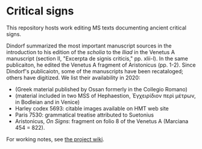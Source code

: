 # Critical signs

This repository hosts work editing MS texts documenting ancient critical signs.

Dindorf summarized the most important manuscript sources in the introduction to his edition of the *scholia* to the *Iliad* in the Venetus A manuscript  (section II, "Excerpta de signis criticis," pp. xlii-l). In the same publicaiton, he edited the Venetus A fragment of Aristonicus (pp. 1-2).  Since Dindorf's publicaiotn, some of the manuscripts have been recataloged; others have digitized.  We list their availability in 2020:


- (Greek material published by Ossan formerly in the Collegio Romano)
- (material included in two MSS of Hephaestion, Ἐγχειρίδιον περὶ μέτρων, in Bodleian and in Venice)
- Harley codex 5693: citable images available on HMT web site
- Paris 7530: grammatical treatise attributed to Suetonius
- Aristonicus, *On Signs*: fragment on folio 8 of the Venetus A (Marciana 454 = 822).


For working notes, see [the project wiki](https://github.com/hmteditors/criticalsigns/wiki).
